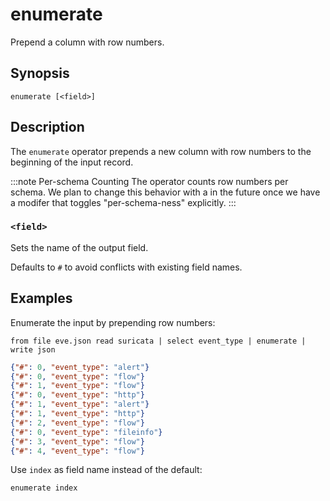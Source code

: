 # enumerate

Prepend a column with row numbers.

## Synopsis

```
enumerate [<field>]
```

## Description

The `enumerate` operator prepends a new column with row numbers to the beginning
of the input record.

:::note Per-schema Counting
The operator counts row numbers per schema. We plan to change this behavior with
a in the future once we have a modifer that toggles "per-schema-ness"
explicitly.
:::

### `<field>`

Sets the name of the output field.

Defaults to `#` to avoid conflicts with existing field names.

## Examples

Enumerate the input by prepending row numbers:

```
from file eve.json read suricata | select event_type | enumerate | write json
```

```json
{"#": 0, "event_type": "alert"}
{"#": 0, "event_type": "flow"}
{"#": 1, "event_type": "flow"}
{"#": 0, "event_type": "http"}
{"#": 1, "event_type": "alert"}
{"#": 1, "event_type": "http"}
{"#": 2, "event_type": "flow"}
{"#": 0, "event_type": "fileinfo"}
{"#": 3, "event_type": "flow"}
{"#": 4, "event_type": "flow"}
```

Use `index` as field name instead of the default:

```
enumerate index
```
